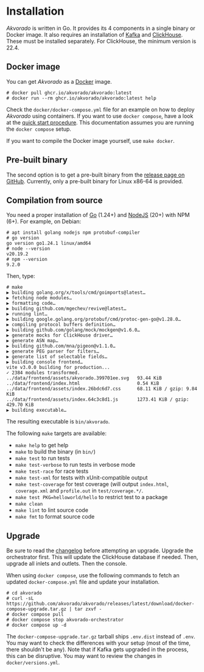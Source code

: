 # Installation

*Akvorado* is written in Go. It provides its 4 components in a single binary or
Docker image. It also requires an installation of
[Kafka](https://kafka.apache.org/quickstart) and
[ClickHouse](https://clickhouse.com/docs/en/getting-started/install/). These
must be installed separately. For ClickHouse, the minimum version is 22.4.

## Docker image

You can get *Akvorado* as a
[Docker](https://docs.docker.com/get-docker) image.

```console
# docker pull ghcr.io/akvorado/akvorado:latest
# docker run --rm ghcr.io/akvorado/akvorado:latest help
```

Check the `docker/docker-compose.yml` file for an example on how to deploy
*Akvorado* using containers. If you want to use `docker compose`, have a look at
the [quick start procedure](00-intro.md#quick-start). This documentation assumes
you are running the `docker compose` setup.

If you want to compile the Docker image yourself, use `make docker`.

## Pre-built binary

The second option is to get a pre-built binary from the [release page
on GitHub](https://github.com/akvorado/akvorado/releases).
Currently, only a pre-built binary for Linux x86-64 is provided.

## Compilation from source

You need a proper installation of [Go](https://go.dev/doc/install) (1.24+) and
[NodeJS](https://nodejs.org/en/download/) (20+) with NPM (6+). For example, on
Debian:

```console
# apt install golang nodejs npm protobuf-compiler
# go version
go version go1.24.1 linux/amd64
# node --version
v20.19.2
# npm --version
9.2.0
```

Then, type:

```console
# make
▶ building golang.org/x/tools/cmd/goimports@latest…
▶ fetching node modules…
▶ formatting code…
▶ building github.com/mgechev/revive@latest…
▶ running lint…
▶ building google.golang.org/protobuf/cmd/protoc-gen-go@v1.28.0…
▶ compiling protocol buffers definition…
▶ building github.com/golang/mock/mockgen@v1.6.0…
▶ generate mocks for ClickHouse driver…
▶ generate ASN map…
▶ building github.com/mna/pigeon@v1.1.0…
▶ generate PEG parser for filters…
▶ generate list of selectable fields…
▶ building console frontend…
vite v3.0.0 building for production...
✓ 2384 modules transformed.
../data/frontend/assets/akvorado.399701ee.svg   93.44 KiB
../data/frontend/index.html                     0.54 KiB
../data/frontend/assets/index.26bdc6d7.css      68.11 KiB / gzip: 9.84 KiB
../data/frontend/assets/index.64c3c8d1.js       1273.41 KiB / gzip: 429.70 KiB
▶ building executable…
```

The resulting executable is `bin/akvorado`.

The following `make` targets are available:

- `make help` to get help
- `make` to build the binary (in `bin/`)
- `make test` to run tests
- `make test-verbose` to run tests in verbose mode
- `make test-race` for race tests
- `make test-xml` for tests with xUnit-compatible output
- `make test-coverage` for test coverage (will output `index.html`,
  `coverage.xml` and `profile.out` in `test/coverage.*/`.
- `make test PKG=helloworld/hello` to restrict test to a package
- `make clean`
- `make lint` to lint source code
- `make fmt` to format source code

## Upgrade

Be sure to read the [changelog](99-changelog.md) before attempting an upgrade.
Upgrade the orchestrator first. This will update the ClickHouse database if
needed. Then, upgrade all inlets and outlets. Then the console.

When using `docker compose`, use the following commands to fetch an updated
`docker-compose.yml` file and update your installation.

```console
# cd akvorado
# curl -sL https://github.com/akvorado/akvorado/releases/latest/download/docker-compose-upgrade.tar.gz | tar zxvf -
# docker compose pull
# docker compose stop akvorado-orchestrator
# docker compose up -d
```

The `docker-compose-upgrade.tar.gz` tarball ships `.env.dist` instead of `.env`.
You may want to check the differences with your setup (most of the time, there
shouldn't be any). Note that if Kafka gets upgraded in the process, this can
be disruptive. You may want to review the changes in `docker/versions.yml`.
